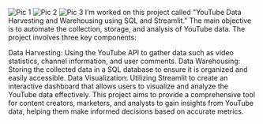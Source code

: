 ![Pic 1](https://github.com/user-attachments/assets/5c8d8c45-62c1-4f49-ad7a-84497ab78853)
![Pic 2](https://github.com/user-attachments/assets/6e67a0f2-a5c4-407a-9269-99d1200b3425)
![Pic 3](https://github.com/user-attachments/assets/50031f83-fe18-4532-ab49-dacb3ed5d979)
I’m worked on this project called "YouTube Data Harvesting and Warehousing using SQL and Streamlit." The main objective is to automate the collection, storage, and analysis of YouTube data. The project involves three key components:

Data Harvesting: Using the YouTube API to gather data such as video statistics, channel information, and user comments.
Data Warehousing: Storing the collected data in a SQL database to ensure it is organized and easily accessible.
Data Visualization: Utilizing Streamlit to create an interactive dashboard that allows users to visualize and analyze the YouTube data effectively.
This project aims to provide a comprehensive tool for content creators, marketers, and analysts to gain insights from YouTube data, helping them make informed decisions based on accurate metrics.








